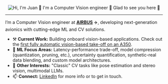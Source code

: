 <p align="center">
  <img src="./assets/introduction.gif" alt="Hi, I'm Juan 👋 I'm a Computer Vision engineer 🤖 Glad to see you here 🤗">
</p>

<!-- https://codesandbox.io/s/github-profile-2ijk7 -->
---

I’m a Computer Vision engineer at [**AIRBUS**](https://www.airbus.com/) ✈️, developing next-generation avionics with cutting-edge ML and CV solutions.

- ⚒️ **Current Work:** Building onboard vision-based applications. Check out the [first fully automatic vision-based take-off on an A350](https://www.youtube.com/watch?v=9TIBeso4abU/).
- 🤖 **ML Focus Areas:** Latency-performance trade-off, model compression (quantization, pruning, etc.), uncertainty quantification, synthetic-real data blending, and custom model architectures.
- 🔬 **Other Interests:** "Classic" CV tasks like pose estimation and stereo vision, multimodal LLMs.
- 📫 **Connect:** [LinkedIn](https://www.linkedin.com/in/juanriverosesma/) for more info or to get in touch.